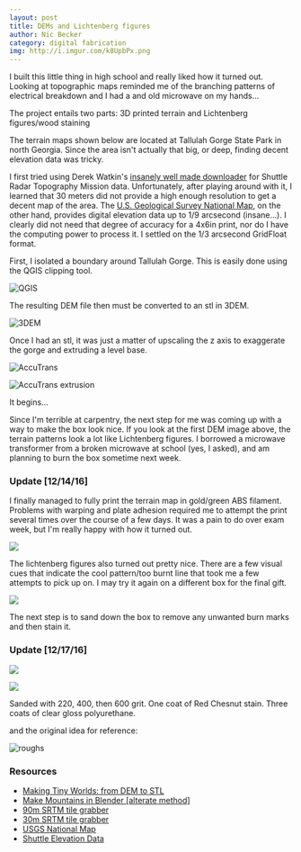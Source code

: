 ```yaml
---
layout: post
title: DEMs and Lichtenberg figures
author: Nic Becker
category: digital fabrication
img: http://i.imgur.com/k8UpbPx.png
---
```


I built this little thing in high school and really liked how it turned out. Looking at topographic maps reminded me of the branching patterns of electrical breakdown and I had a and old microwave on my hands...

The project entails two parts: 3D printed terrain and Lichtenberg figures/wood staining

The terrain maps shown below are located at Tallulah Gorge State Park in north Georgia. Since the area isn't actually that big, or deep, finding decent elevation data was tricky.

I first tried using Derek Watkin's [insanely well made downloader](http://dwtkns.com/srtm30m/) for Shuttle Radar Topography Mission data. Unfortunately, after playing around with it, I learned that 30 meters did not provide a high enough resolution to get a decent map of the area. The [U.S. Geological Survey National Map](https://viewer.nationalmap.gov/basic/), on the other hand, provides digital elevation data up to 1/9 arcsecond (insane...). I clearly did not need that degree of accuracy for a 4x6in print, nor do I have the computing power to process it. I settled on the 1/3 arcsecond GridFloat format.

First, I isolated a boundary around Tallulah Gorge. This is easily done using the QGIS clipping tool.

![QGIS](http://i.imgur.com/H4jcGdA.jpg)

The resulting DEM file then must be converted to an stl in 3DEM.

![3DEM](http://i.imgur.com/idhWiaB.jpg)

Once I had an stl, it was just a matter of upscaling the z axis to exaggerate the gorge and extruding a level base.

![AccuTrans](http://i.imgur.com/U1oQDes.png)

![AccuTrans extrusion](http://i.imgur.com/k8UpbPx.png)

It begins...

Since I'm terrible at carpentry, the next step for me was coming up with a way to make the box look nice. If you look at the first DEM image above, the terrain patterns look a lot like Lichtenberg figures. I borrowed a microwave transformer from a broken microwave at school (yes, I asked), and am planning to burn the box sometime next week.

### Update [12/14/16]

I finally managed to fully print the terrain map in gold/green ABS filament. Problems with warping and plate adhesion required me to attempt the print several times over the course of a few days. It was a pain to do over exam week, but I'm really happy with how it turned out.

![](https://media.giphy.com/media/CHWSuxyTtWQW4/giphy.gif)

The lichtenberg figures also turned out pretty nice. There are a few visual cues that indicate the cool pattern/too burnt line that took me a few attempts to pick up on. I may try it again on a different box for the final gift.

![](http://i.imgur.com/wHX9aM3.jpg)

The next step is to sand down the box to remove any unwanted burn marks and then stain it.

### Update [12/17/16]

![](http://i.imgur.com/dcIL6ad.jpg)

![](http://i.imgur.com/QtwY3wi.jpg)

Sanded with 220, 400, then 600 grit. One coat of Red Chesnut stain. Three coats of clear gloss polyurethane.

and the original idea for reference:

![roughs](https://i.imgur.com/j82GYJQ.jpg)

### Resources

* [Making Tiny Worlds: from DEM to STL](http://www.the3dprintedfuture.com/shapespeare/)
* [Make Mountains in Blender [alterate method]](http://johnflower.org/tutorial/make-mountains-blender-height-maps)
* [90m SRTM tile grabber](http://dwtkns.com/srtm/)
* [30m SRTM tile grabber](http://dwtkns.com/srtm30m/)
* [USGS National Map](https://viewer.nationalmap.gov/basic/)
* [Shuttle Elevation Data](http://www2.jpl.nasa.gov/srtm/)
